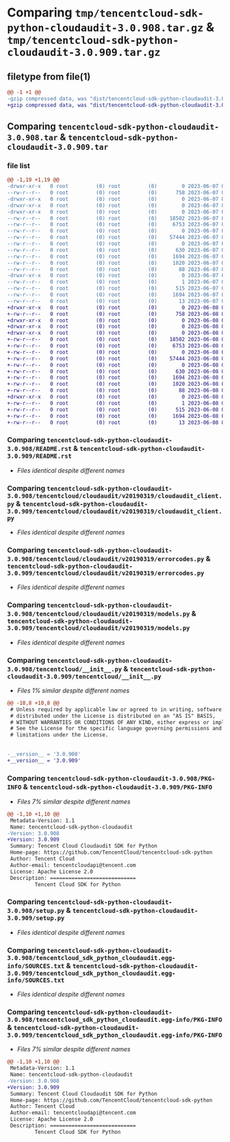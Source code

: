# Comparing `tmp/tencentcloud-sdk-python-cloudaudit-3.0.908.tar.gz` & `tmp/tencentcloud-sdk-python-cloudaudit-3.0.909.tar.gz`

## filetype from file(1)

```diff
@@ -1 +1 @@
-gzip compressed data, was "dist/tencentcloud-sdk-python-cloudaudit-3.0.908.tar", last modified: Wed Jun  7 00:20:26 2023, max compression
+gzip compressed data, was "dist/tencentcloud-sdk-python-cloudaudit-3.0.909.tar", last modified: Thu Jun  8 00:21:09 2023, max compression
```

## Comparing `tencentcloud-sdk-python-cloudaudit-3.0.908.tar` & `tencentcloud-sdk-python-cloudaudit-3.0.909.tar`

### file list

```diff
@@ -1,19 +1,19 @@
-drwxr-xr-x   0 root         (0) root         (0)        0 2023-06-07 00:20:26.000000 tencentcloud-sdk-python-cloudaudit-3.0.908/
--rw-r--r--   0 root         (0) root         (0)      758 2023-06-07 00:20:26.000000 tencentcloud-sdk-python-cloudaudit-3.0.908/README.rst
-drwxr-xr-x   0 root         (0) root         (0)        0 2023-06-07 00:20:26.000000 tencentcloud-sdk-python-cloudaudit-3.0.908/tencentcloud/
-drwxr-xr-x   0 root         (0) root         (0)        0 2023-06-07 00:20:26.000000 tencentcloud-sdk-python-cloudaudit-3.0.908/tencentcloud/cloudaudit/
-drwxr-xr-x   0 root         (0) root         (0)        0 2023-06-07 00:20:26.000000 tencentcloud-sdk-python-cloudaudit-3.0.908/tencentcloud/cloudaudit/v20190319/
--rw-r--r--   0 root         (0) root         (0)    18502 2023-06-07 00:20:26.000000 tencentcloud-sdk-python-cloudaudit-3.0.908/tencentcloud/cloudaudit/v20190319/cloudaudit_client.py
--rw-r--r--   0 root         (0) root         (0)     6753 2023-06-07 00:20:26.000000 tencentcloud-sdk-python-cloudaudit-3.0.908/tencentcloud/cloudaudit/v20190319/errorcodes.py
--rw-r--r--   0 root         (0) root         (0)        0 2023-06-07 00:20:26.000000 tencentcloud-sdk-python-cloudaudit-3.0.908/tencentcloud/cloudaudit/v20190319/__init__.py
--rw-r--r--   0 root         (0) root         (0)    57444 2023-06-07 00:20:26.000000 tencentcloud-sdk-python-cloudaudit-3.0.908/tencentcloud/cloudaudit/v20190319/models.py
--rw-r--r--   0 root         (0) root         (0)        0 2023-06-07 00:20:26.000000 tencentcloud-sdk-python-cloudaudit-3.0.908/tencentcloud/cloudaudit/__init__.py
--rw-r--r--   0 root         (0) root         (0)      630 2023-06-07 00:20:26.000000 tencentcloud-sdk-python-cloudaudit-3.0.908/tencentcloud/__init__.py
--rw-r--r--   0 root         (0) root         (0)     1694 2023-06-07 00:20:26.000000 tencentcloud-sdk-python-cloudaudit-3.0.908/PKG-INFO
--rw-r--r--   0 root         (0) root         (0)     1020 2023-06-07 00:20:26.000000 tencentcloud-sdk-python-cloudaudit-3.0.908/setup.py
--rw-r--r--   0 root         (0) root         (0)       88 2023-06-07 00:20:26.000000 tencentcloud-sdk-python-cloudaudit-3.0.908/setup.cfg
-drwxr-xr-x   0 root         (0) root         (0)        0 2023-06-07 00:20:26.000000 tencentcloud-sdk-python-cloudaudit-3.0.908/tencentcloud_sdk_python_cloudaudit.egg-info/
--rw-r--r--   0 root         (0) root         (0)        1 2023-06-07 00:20:26.000000 tencentcloud-sdk-python-cloudaudit-3.0.908/tencentcloud_sdk_python_cloudaudit.egg-info/dependency_links.txt
--rw-r--r--   0 root         (0) root         (0)      515 2023-06-07 00:20:26.000000 tencentcloud-sdk-python-cloudaudit-3.0.908/tencentcloud_sdk_python_cloudaudit.egg-info/SOURCES.txt
--rw-r--r--   0 root         (0) root         (0)     1694 2023-06-07 00:20:26.000000 tencentcloud-sdk-python-cloudaudit-3.0.908/tencentcloud_sdk_python_cloudaudit.egg-info/PKG-INFO
--rw-r--r--   0 root         (0) root         (0)       13 2023-06-07 00:20:26.000000 tencentcloud-sdk-python-cloudaudit-3.0.908/tencentcloud_sdk_python_cloudaudit.egg-info/top_level.txt
+drwxr-xr-x   0 root         (0) root         (0)        0 2023-06-08 00:21:09.000000 tencentcloud-sdk-python-cloudaudit-3.0.909/
+-rw-r--r--   0 root         (0) root         (0)      758 2023-06-08 00:21:09.000000 tencentcloud-sdk-python-cloudaudit-3.0.909/README.rst
+drwxr-xr-x   0 root         (0) root         (0)        0 2023-06-08 00:21:09.000000 tencentcloud-sdk-python-cloudaudit-3.0.909/tencentcloud/
+drwxr-xr-x   0 root         (0) root         (0)        0 2023-06-08 00:21:09.000000 tencentcloud-sdk-python-cloudaudit-3.0.909/tencentcloud/cloudaudit/
+drwxr-xr-x   0 root         (0) root         (0)        0 2023-06-08 00:21:09.000000 tencentcloud-sdk-python-cloudaudit-3.0.909/tencentcloud/cloudaudit/v20190319/
+-rw-r--r--   0 root         (0) root         (0)    18502 2023-06-08 00:21:09.000000 tencentcloud-sdk-python-cloudaudit-3.0.909/tencentcloud/cloudaudit/v20190319/cloudaudit_client.py
+-rw-r--r--   0 root         (0) root         (0)     6753 2023-06-08 00:21:09.000000 tencentcloud-sdk-python-cloudaudit-3.0.909/tencentcloud/cloudaudit/v20190319/errorcodes.py
+-rw-r--r--   0 root         (0) root         (0)        0 2023-06-08 00:21:09.000000 tencentcloud-sdk-python-cloudaudit-3.0.909/tencentcloud/cloudaudit/v20190319/__init__.py
+-rw-r--r--   0 root         (0) root         (0)    57444 2023-06-08 00:21:09.000000 tencentcloud-sdk-python-cloudaudit-3.0.909/tencentcloud/cloudaudit/v20190319/models.py
+-rw-r--r--   0 root         (0) root         (0)        0 2023-06-08 00:21:09.000000 tencentcloud-sdk-python-cloudaudit-3.0.909/tencentcloud/cloudaudit/__init__.py
+-rw-r--r--   0 root         (0) root         (0)      630 2023-06-08 00:21:09.000000 tencentcloud-sdk-python-cloudaudit-3.0.909/tencentcloud/__init__.py
+-rw-r--r--   0 root         (0) root         (0)     1694 2023-06-08 00:21:09.000000 tencentcloud-sdk-python-cloudaudit-3.0.909/PKG-INFO
+-rw-r--r--   0 root         (0) root         (0)     1020 2023-06-08 00:21:09.000000 tencentcloud-sdk-python-cloudaudit-3.0.909/setup.py
+-rw-r--r--   0 root         (0) root         (0)       88 2023-06-08 00:21:09.000000 tencentcloud-sdk-python-cloudaudit-3.0.909/setup.cfg
+drwxr-xr-x   0 root         (0) root         (0)        0 2023-06-08 00:21:09.000000 tencentcloud-sdk-python-cloudaudit-3.0.909/tencentcloud_sdk_python_cloudaudit.egg-info/
+-rw-r--r--   0 root         (0) root         (0)        1 2023-06-08 00:21:09.000000 tencentcloud-sdk-python-cloudaudit-3.0.909/tencentcloud_sdk_python_cloudaudit.egg-info/dependency_links.txt
+-rw-r--r--   0 root         (0) root         (0)      515 2023-06-08 00:21:09.000000 tencentcloud-sdk-python-cloudaudit-3.0.909/tencentcloud_sdk_python_cloudaudit.egg-info/SOURCES.txt
+-rw-r--r--   0 root         (0) root         (0)     1694 2023-06-08 00:21:09.000000 tencentcloud-sdk-python-cloudaudit-3.0.909/tencentcloud_sdk_python_cloudaudit.egg-info/PKG-INFO
+-rw-r--r--   0 root         (0) root         (0)       13 2023-06-08 00:21:09.000000 tencentcloud-sdk-python-cloudaudit-3.0.909/tencentcloud_sdk_python_cloudaudit.egg-info/top_level.txt
```

### Comparing `tencentcloud-sdk-python-cloudaudit-3.0.908/README.rst` & `tencentcloud-sdk-python-cloudaudit-3.0.909/README.rst`

 * *Files identical despite different names*

### Comparing `tencentcloud-sdk-python-cloudaudit-3.0.908/tencentcloud/cloudaudit/v20190319/cloudaudit_client.py` & `tencentcloud-sdk-python-cloudaudit-3.0.909/tencentcloud/cloudaudit/v20190319/cloudaudit_client.py`

 * *Files identical despite different names*

### Comparing `tencentcloud-sdk-python-cloudaudit-3.0.908/tencentcloud/cloudaudit/v20190319/errorcodes.py` & `tencentcloud-sdk-python-cloudaudit-3.0.909/tencentcloud/cloudaudit/v20190319/errorcodes.py`

 * *Files identical despite different names*

### Comparing `tencentcloud-sdk-python-cloudaudit-3.0.908/tencentcloud/cloudaudit/v20190319/models.py` & `tencentcloud-sdk-python-cloudaudit-3.0.909/tencentcloud/cloudaudit/v20190319/models.py`

 * *Files identical despite different names*

### Comparing `tencentcloud-sdk-python-cloudaudit-3.0.908/tencentcloud/__init__.py` & `tencentcloud-sdk-python-cloudaudit-3.0.909/tencentcloud/__init__.py`

 * *Files 1% similar despite different names*

```diff
@@ -10,8 +10,8 @@
 # Unless required by applicable law or agreed to in writing, software
 # distributed under the License is distributed on an "AS IS" BASIS,
 # WITHOUT WARRANTIES OR CONDITIONS OF ANY KIND, either express or implied.
 # See the License for the specific language governing permissions and
 # limitations under the License.
 
 
-__version__ = '3.0.908'
+__version__ = '3.0.909'
```

### Comparing `tencentcloud-sdk-python-cloudaudit-3.0.908/PKG-INFO` & `tencentcloud-sdk-python-cloudaudit-3.0.909/PKG-INFO`

 * *Files 7% similar despite different names*

```diff
@@ -1,10 +1,10 @@
 Metadata-Version: 1.1
 Name: tencentcloud-sdk-python-cloudaudit
-Version: 3.0.908
+Version: 3.0.909
 Summary: Tencent Cloud Cloudaudit SDK for Python
 Home-page: https://github.com/TencentCloud/tencentcloud-sdk-python
 Author: Tencent Cloud
 Author-email: tencentcloudapi@tencent.com
 License: Apache License 2.0
 Description: ============================
         Tencent Cloud SDK for Python
```

### Comparing `tencentcloud-sdk-python-cloudaudit-3.0.908/setup.py` & `tencentcloud-sdk-python-cloudaudit-3.0.909/setup.py`

 * *Files identical despite different names*

### Comparing `tencentcloud-sdk-python-cloudaudit-3.0.908/tencentcloud_sdk_python_cloudaudit.egg-info/SOURCES.txt` & `tencentcloud-sdk-python-cloudaudit-3.0.909/tencentcloud_sdk_python_cloudaudit.egg-info/SOURCES.txt`

 * *Files identical despite different names*

### Comparing `tencentcloud-sdk-python-cloudaudit-3.0.908/tencentcloud_sdk_python_cloudaudit.egg-info/PKG-INFO` & `tencentcloud-sdk-python-cloudaudit-3.0.909/tencentcloud_sdk_python_cloudaudit.egg-info/PKG-INFO`

 * *Files 7% similar despite different names*

```diff
@@ -1,10 +1,10 @@
 Metadata-Version: 1.1
 Name: tencentcloud-sdk-python-cloudaudit
-Version: 3.0.908
+Version: 3.0.909
 Summary: Tencent Cloud Cloudaudit SDK for Python
 Home-page: https://github.com/TencentCloud/tencentcloud-sdk-python
 Author: Tencent Cloud
 Author-email: tencentcloudapi@tencent.com
 License: Apache License 2.0
 Description: ============================
         Tencent Cloud SDK for Python
```

